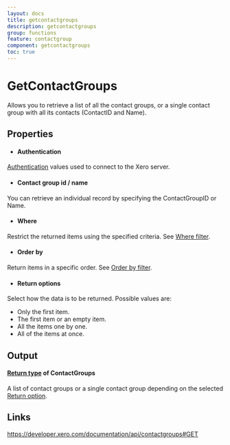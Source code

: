```yaml
---
layout: docs
title: getcontactgroups
description: getcontactgroups
group: functions
feature: contactgroup
component: getcontactgroups
toc: true
---
```

GetContactGroups
============

Allows you to retrieve a list of all the contact groups, or a single contact group with all its contacts (ContactID and Name).

Properties
----------

- #### Authentication
[Authentication](../../../Common/Authentication/Index.md) values used to connect to the Xero server.
- #### Contact group id / name
You can retrieve an individual record by specifying the ContactGroupID or Name.
- #### Where
Restrict the returned items using the specified criteria. See [Where filter](../../../Common/Filters/Where/Index.md).
- #### Order by
Return items in a specific order. See [Order by filter](../../../Common/Filters/OrderBy/Index.md).
- #### Return options
Select how the data is to be returned. Possible values are:
  * Only the first item.
  * The first item or an empty item. 
  * All the items one by one.
  * All of the items at once.


Output
-----
#### [Return type](#return-options) of ContactGroups
A list of contact groups or a single contact group depending on the selected [Return option](#return-options).

Links
-----

https://developer.xero.com/documentation/api/contactgroups#GET
